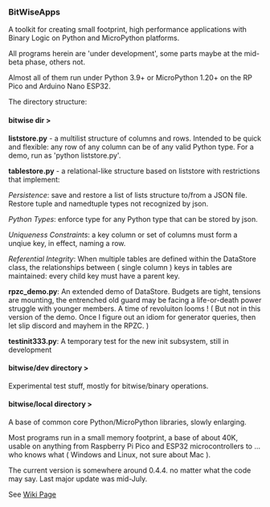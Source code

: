 ### BitWiseApps

A toolkit for creating small footprint, high performance applications with Binary Logic on Python and MicroPython platforms.

All programs herein are 'under development', some parts maybe at the mid-beta phase, others not.

Almost all of them run under Python 3.9+ or MicroPython 1.20+ on the RP Pico and Arduino Nano ESP32.

The directory structure:

#### bitwise dir >

**liststore.py** - a multilist structure of columns and rows.  Intended to be quick and flexible: any row of any column can be of any valid Python type.  For a demo, run as 'python liststore.py'.
    
**tablestore.py** - a relational-like structure based on liststore with restrictions that implement:

*Persistence*: save and restore a list of lists structure to/from a JSON file.  Restore tuple and namedtuple types not recognized by json.   

*Python Types*: enforce type for any Python type that can be stored by json. 

*Uniqueness Constraints*: a key column or set of columns must form a unqiue key, in effect, naming a row.

*Referential Integrity*: When multiple tables are defined within the DataStore class, the relationships between ( single column ) keys in tables are maintained: every child key must have a parent key.

**rpzc_demo.py**: An extended demo of DataStore.  Budgets are tight, tensions are mounting, the entrenched old guard may be facing a life-or-death power struggle with younger members.  A time of revoluiton looms !  ( But not in this version of the demo.  Once I figure out an idiom for generator queries, then let slip discord and mayhem in the RPZC. )     

**testinit333.py**: A temporary test for the new init subsystem, still in development

#### bitwise/dev directory >

Experimental test stuff, mostly for bitwise/binary operations.  

#### bitwise/local directory >

A base of common core Python/MicroPython libraries, slowly enlarging.

Most programs run in a small memory footprint, a base of about 40K, usable on anything from Raspberry Pi Pico and ESP32 microcontrollers to ... who knows what ( Windows and Linux, not sure about Mac ). 

The current version is somewhere around 0.4.4. no matter what the code may say.  Last major update was mid-July.

 

See [Wiki Page](https://github.com/billbreit/BitWiseApps/wiki)
